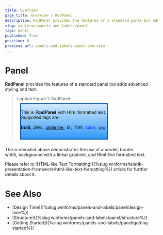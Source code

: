 ```yaml
---
title: Overview
page_title: Overview | RadPanel
description: RadPanel provides the features of a standard panel but adds advanced styling and text.
slug: winforms/panels-and-labels/panel
tags: panel
published: True
position: 0
previous_url: panels-and-labels-panel-overview
---
```


# Panel

**RadPanel** provides the features of a standard panel but adds advanced styling and text:

>caption Figure 1: RadPanel
![panels-and-labels-panel-overview 001](images/panels-and-labels-panel-overview001.png)

The screenshot above demonstrates the use of a border, border width, background with a linear gradient, and Html-like formatted text. 

Please refer to [HTML-like Text Formatting]({%slug winforms/telerik-presentation-framework/html-like-text-formatting%}) article for further details about it.


# See Also

* [Design Time]({%slug winforms/panels-and-labels/panel/design-time%})
* [Structure]({%slug winforms/panels-and-labels/panel/structure%})
* [Getting Started]({%slug winforms/panels-and-labels/panel/getting-started%})
